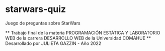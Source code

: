 # starwars-quiz
Juego de preguntas sobre StarWars

** Trabajo final de la materia PROGRAMACIÓN ESTÁTICA Y LABORATORIO WEB
de la carrera DESARROLLO WEB de la Universidad COMAHUE
** Desarrollado por JULIETA GAZZIN - Año 2022
